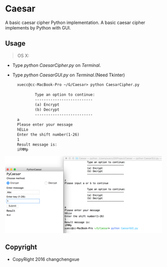 # Caesar

A basic caesar cipher Python implementation.
A basic caesar cipher implements by Python with GUI.


## Usage

> OS X:

* Type *python CaesarCipher.py* on *Terminal*.
* Type *python CaesarGUI.py* on *Terminal*.(Need Tkinter)

		xuecc@cc-MacBook-Pro ~/G/Caesar> python CaesarCipher.py 
		
				Type an option to continue:
				--------------------------
				(a) Encrypt
				(b) Decrypt
				--------------------------
		a
		Please enter your message
		hELLo
		Enter the shift number(1-26)
		1
		Result message is:
		iFMMp

![image](https://github.com/changchengxue/Caesar/blob/master/img.png?raw=true)


## Copyright
* CopyRight 2016 changchengxue